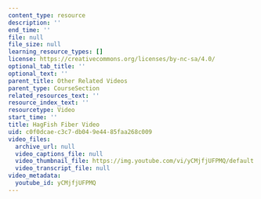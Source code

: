 ```yaml
---
content_type: resource
description: ''
end_time: ''
file: null
file_size: null
learning_resource_types: []
license: https://creativecommons.org/licenses/by-nc-sa/4.0/
optional_tab_title: ''
optional_text: ''
parent_title: Other Related Videos
parent_type: CourseSection
related_resources_text: ''
resource_index_text: ''
resourcetype: Video
start_time: ''
title: HagFish Fiber Video
uid: c0f0dcae-c3c7-db04-9e44-85faa268c009
video_files:
  archive_url: null
  video_captions_file: null
  video_thumbnail_file: https://img.youtube.com/vi/yCMjfjUFPMQ/default.jpg
  video_transcript_file: null
video_metadata:
  youtube_id: yCMjfjUFPMQ
---
```

